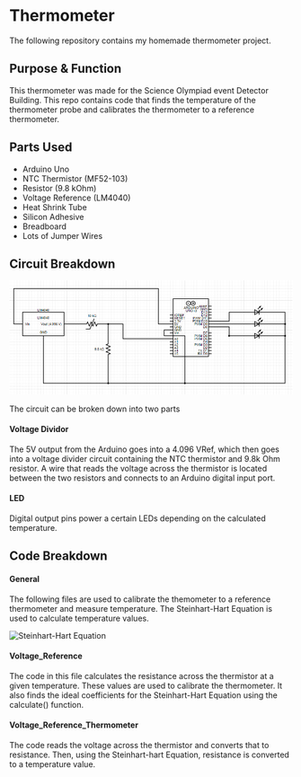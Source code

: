 # Thermometer

The following repository contains my homemade thermometer project.

## Purpose & Function

This thermometer was made for the Science Olympiad event Detector Building. This repo contains code that finds the temperature of the thermometer probe and calibrates the thermometer to a reference thermometer. 

## Parts Used

 - Arduino Uno
 - NTC Thermistor (MF52-103)
 - Resistor (9.8 kOhm)
 - Voltage Reference (LM4040)
 - Heat Shrink Tube
 - Silicon Adhesive
 - Breadboard
 - Lots of Jumper Wires
 
 ## Circuit Breakdown

![Circuit Diagram](circuitDiagram.PNG)

The circuit can be broken down into two parts

 #### Voltage Dividor
 
 The 5V output from the Arduino goes into a 4.096 VRef, which then goes into a voltage divider circuit containing the NTC thermistor and 9.8k Ohm resistor. A wire that reads the voltage across the thermistor is located between the two resistors and connects to an Arduino digital input port. 
  
 #### LED

 Digital output pins power a certain LEDs depending on the calculated temperature.
 
 ## Code Breakdown
 
 #### General
 
 The following files are used to calibrate the themometer to a reference thermometer and measure temperature. The Steinhart-Hart Equation is used to calculate temperature values. 
 
 ![Steinhart-Hart Equation](https://www.ametherm.com/wp-content/uploads/2017/07/Steinhart-and-Hart-Equations-2-4-300x171.jpg)
 
 #### Voltage_Reference
 
 The code in this file calculates the resistance across the thermistor at a given temperature. These values are used to calibrate the thermometer. It also finds the ideal coefficients for the Steinhart-Hart Equation using the calculate() function.
 
 #### Voltage_Reference_Thermometer
 
 The code reads the voltage across the thermistor and converts that to resistance. Then, using the Steinhart-hart Equation, resistance is converted to a temperature value.

